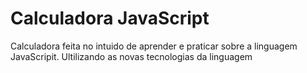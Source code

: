 # Calculadora JavaScript

Calculadora feita no intuido de aprender e praticar sobre a linguagem JavaScripit. 
Ultilizando as novas tecnologias da linguagem



